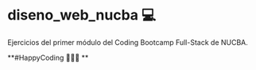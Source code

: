 # diseno_web_nucba 💻

Ejercicios del primer módulo del Coding Bootcamp Full-Stack de NUCBA.

**#HappyCoding 👩🏻‍💻 **
